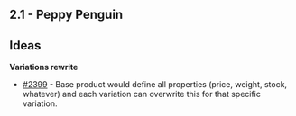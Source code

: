 ## 2.1 - Peppy Penguin

## Ideas

**Variations rewrite**

* [#2399](https://github.com/woothemes/woocommerce/issues/2399) - Base product would define all properties (price, weight, stock, whatever) and each variation can overwrite this for that specific variation.
